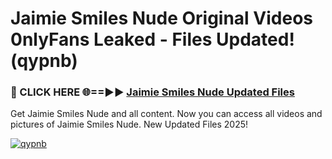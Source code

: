 # Jaimie Smiles Nude Original Videos 0nlyFans Leaked - Files Updated! (qypnb)

<h3>🔴 CLICK HERE 🌐==►► <a href="https://tinyurl.com/yc6ubb5a" rel="nofollow">Jaimie Smiles Nude Updated Files</a></h3>

Get Jaimie Smiles Nude and all content. Now you can access all videos and pictures of Jaimie Smiles Nude. New Updated Files 2025!

[![qypnb](https://i.imgur.com/7eu0CRL.gif)](https://tinyurl.com/yc6ubb5a)
